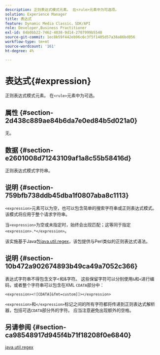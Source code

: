 ```yaml
---
description: 正则表达式模式元素。 在<rule>元素中为可选项。
solution: Experience Manager
title: 表达式
feature: Dynamic Media Classic，SDK/API
role: Developer,Business Practitioner
exl-id: 84b0bb22-7462-4038-9d14-2707999b5548
source-git-commit: 1ec8b59f442eb96c6c3f5f1405d57a38a86bd056
workflow-type: tm+mt
source-wordcount: '161'
ht-degree: 4%

---
```


# 表达式{#expression}

正则表达式模式元素。 在`<rule>`元素中为可选。

## 属性 {#section-2d438c889ae84b6da7e0ed84b5d021a0}

无。

## 数据 {#section-e2601008d71243109af1a8c55b58416d}

正则表达式模式字符串。

## 说明 {#section-759bfb738ddb45dba1f0807aba8c1113}

`<expression>`元素可以为空，也可以包含简单的搜索字符串或正则表达式模式。 该模式将应用于整个请求字符串。

当`<expression>`为空或未指定时，始终会出现匹配；这等同于指定`<expression>.*</expression>`。

该实施基于Java包[java.util.regex](https://www2.cs.duke.edu/csed/java/jdk1.4.2/docs/api/)，该包提供与Perl类似的正则表达式语法。

## 说明 {#section-10b472a902674893b49ca49a7052c366}

表达式字符串不得包含文字&lt;和&amp;字符。 这些保留字符可以分别使用`&`和`<`进行编码，或者整个字符串可以包含在XML `CDATA`部分中：

`<expression><![CDATA[&fmt=custom]]></expression>`

`<expression>`和`</expression>`标记之间的所有字符都将传递到正则表达式解析器，包括可选`CDATA`部分外的字符。 应当注意避免出现额外的空格。

## 另请参阅 {#section-ca98548917d945f4b71f18208f0e6840}

[java.util.regex](https://www2.cs.duke.edu/csed/java/jdk1.4.2/docs/api/)
